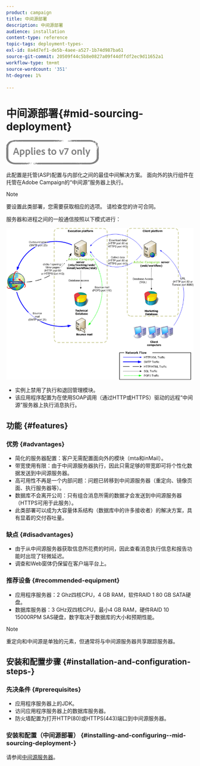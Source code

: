 ```yaml
---
product: campaign
title: 中间源部署
description: 中间源部署
audience: installation
content-type: reference
topic-tags: deployment-types-
exl-id: 8a4d7ef1-de5b-4aee-a527-1b74d987ba61
source-git-commit: 20509f44c5b8e0827a09f44dffdf2ec9d11652a1
workflow-type: tm+mt
source-wordcount: '351'
ht-degree: 1%

---
```


# 中间源部署{#mid-sourcing-deployment}

![](../../assets/v7-only.svg)

此配置是托管(ASP)配置与内部化之间的最佳中间解决方案。 面向外的执行组件在托管在Adobe Campaign的“中间源”服务器上执行。

>[!NOTE]
>
>要设置此类部署，您需要获取相应的选项。 请检查您的许可合同。

服务器和进程之间的一般通信按照以下模式进行：

![](assets/s_ncs_install_midsourcing.png)

* 实例上禁用了执行和退回管理模块。
* 该应用程序配置为在使用SOAP调用（通过HTTP或HTTPS）驱动的远程“中间源”服务器上执行消息执行。

## 功能 {#features}

### 优势 {#advantages}

* 简化的服务器配置：客户无需配置面向外的模块（mta和inMail）。
* 带宽使用有限：由于中间源服务器执行，因此只需足够的带宽即可将个性化数据发送到中间源服务器。
* 高可用性不再是一个内部问题：问题已转移到中间源服务器（重定向、镜像页面、执行服务器等）。
* 数据库不会离开公司：只有组合消息所需的数据才会发送到中间源服务器（HTTPS可用于此服务）。
* 此类部署可以成为大容量体系结构（数据库中的许多接收者）的解决方案，具有显着的交付吞吐量。

### 缺点 {#disadvantages}

* 由于从中间源服务器获取信息所花费的时间，因此查看消息执行信息和报告功能时出现了轻微延迟。
* 调查和Web窗体仍保留在客户端平台上。

### 推荐设备 {#recommended-equipment}

* 应用程序服务器：2 Ghz四核CPU，4 GB RAM，软件RAID 1 80 GB SATA硬盘。
* 数据库服务器：3 GHz双四核CPU，最小4 GB RAM，硬件RAID 10 15000RPM SAS硬盘，数字取决于数据库的大小和预期性能。

>[!NOTE]
>
>重定向和中间源是单独的元素，但通常将与中间源服务器共享跟踪服务器。

## 安装和配置步骤 {#installation-and-configuration-steps-}

### 先决条件 {#prerequisites}

* 应用程序服务器上的JDK。
* 访问应用程序服务器上的数据库服务器。
* 防火墙配置为打开HTTP(80)或HTTPS(443)端口到中间源服务器。

### 安装和配置（中间源部署） {#installing-and-configuring--mid-sourcing-deployment-}

请参阅[中间源服务器](../../installation/using/mid-sourcing-server.md)。
